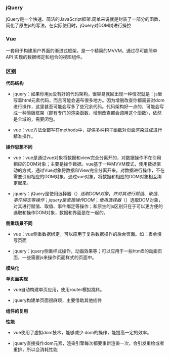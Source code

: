 ### jQuery 

jQuery是一个快速、简洁的JavaScript框架.简单来说就是封装了一部分的函数，简化了原生js的写法，在实际使用时，jQuery对DOM树进行操控

### Vue

一套用于构建用户界面的渐进式框架。是一个精简的MVVM。通过尽可能简单 API 实现的数据绑定和组合的视图组件。

### 区别

**代码结构**

* jquery：如果你用jq没有好的代码架构，很容易就回出现一种情况就是：js里写着html元素代码，而且可能会遍布很多地方。因为增删改查你都需要对dom进行操作，这里甚至可能会写多了些冗余代码。代码架构好一点的，可能会写成一种简版框架（即有专门的渲染函数，增删改查都会调用这个函数），依然是全域的，需要闭包。

* vue：vue方法全部写在methods中，提供多种钩子函数对页面渲染过成进行精准操作。

**操作思想不同**

* vue：vue是通过vue对象将数据和view完全分离开的，对数据操作不在引用相应的DOM对象；主要是操作数据。vue基于一种MVVM模式，使用数据驱动的方式，通过Vue对象将数据和View完全分离开来。对数据进行操作，不在需要引用相应的DOM对象，通过vue对象，将数据和相应的DOM对象相互绑定起来。

* jquery：jQuery是使用选择器（$）选取DOM对象，并对其进行赋值、取值、事件绑定等操作；jquery是直接操作DOM；使用选择器（$）选取DOM对象，对其进行赋值、取值、事件绑定等操作；和原生的js区别只在于可以更方便的选取和操作DOM对象，数据和界面是在一起的。

**侧重场景不同**

* vue：vue侧重数据绑定，可以应用于复杂数据操作的后台页面。如：表单填写页面

* jquery：jquery侧重样式操作，动画效果等；可以应用于一些html5的动画页面，一些需要js来操作页面样式的页面中。

**模块化**

**单页面实现**

* vue自动构建单页应用，使用router模拟跳转。

* jquery构建单页面很麻烦，主要借助其他插件

**组件的复用**

**性能**

* vue使用了虚拟dom技术，能够减少 dom的操作，能提高一定的效率。

* jquery直接操作dom元素，渲染引擎每次都要重新渲染一次，会引发重绘或者重排，所以会消耗性能

 
